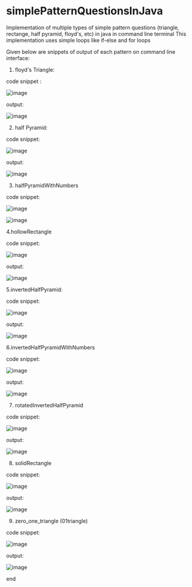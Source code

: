 # simplePatternQuestionsInJava
Implementation of multiple types of simple pattern questions (triangle, rectange, half pyramid, floyd's, etc) in java in command line terminal
This implementation uses simple loops like if-else and for loops

Given below are snippets of output of each pattern on command line interface:

1. floyd's Triangle:

code snippet :

![image](https://github.com/raghav20232023/simplePatternQuestionsInJava/assets/153320363/c6052991-f6b9-4cd1-a130-39445bbec623)

output:

![image](https://github.com/raghav20232023/simplePatternQuestionsInJava/assets/153320363/685757d9-4e4b-441a-89fc-f4aaa3a92617)

2. half Pyramid:

code snippet:

![image](https://github.com/raghav20232023/simplePatternQuestionsInJava/assets/153320363/f77aa932-cdcc-4c1b-8d8d-70ee8ac10a53)

output:

![image](https://github.com/raghav20232023/simplePatternQuestionsInJava/assets/153320363/43e72c31-da82-4624-87fb-1f9d7b610a14)

3. halfPyramidWithNumbers

code snippet:

![image](https://github.com/raghav20232023/simplePatternQuestionsInJava/assets/153320363/165ac400-51b7-45e7-bd88-8c7c0ba30e58)

![image](https://github.com/raghav20232023/simplePatternQuestionsInJava/assets/153320363/11de86d8-179a-4f54-9278-fb427eddc4ad)

4.hollowRectangle

code snippet:

![image](https://github.com/raghav20232023/simplePatternQuestionsInJava/assets/153320363/0708f8bb-28d2-4e0e-9a57-15a13954a157)

output:

![image](https://github.com/raghav20232023/simplePatternQuestionsInJava/assets/153320363/88a261ca-11b6-4df4-b165-6e3e98e3cb05)

5.invertedHalfPyramid:

code snippet:

![image](https://github.com/raghav20232023/simplePatternQuestionsInJava/assets/153320363/6db6eac4-ec87-432b-8897-7d857b5b9349)

output:

![image](https://github.com/raghav20232023/simplePatternQuestionsInJava/assets/153320363/bce14743-d236-47a7-8901-d62abc625e79)

6.invertedHalfPyramidWithNumbers

code snippet:

![image](https://github.com/raghav20232023/simplePatternQuestionsInJava/assets/153320363/7feb459f-2e46-49bd-bcd9-bfef0802db92)

output:

![image](https://github.com/raghav20232023/simplePatternQuestionsInJava/assets/153320363/2083c938-708a-444f-9258-bc7c9686fb7f)

7. rotatedInvertedHalfPyramid

code snippet:

![image](https://github.com/raghav20232023/simplePatternQuestionsInJava/assets/153320363/6ff5ade5-4cb7-4585-bb46-97cfb4fe94ba)

output:

![image](https://github.com/raghav20232023/simplePatternQuestionsInJava/assets/153320363/f8a2d3a6-439f-43cf-93b8-3234fdc467b3)

8. solidRectangle

code snippet:

![image](https://github.com/raghav20232023/simplePatternQuestionsInJava/assets/153320363/1349d387-12cd-43a5-b91e-eda534a8cf09)

output:

![image](https://github.com/raghav20232023/simplePatternQuestionsInJava/assets/153320363/0ff14d74-bfc9-4c64-ba65-d9aa1077b8c1)

9. zero_one_triangle (01triangle)

code snippet:

![image](https://github.com/raghav20232023/simplePatternQuestionsInJava/assets/153320363/8e7e65ad-cca9-4a76-8fe8-2e9b70cab116)

output:

![image](https://github.com/raghav20232023/simplePatternQuestionsInJava/assets/153320363/e4f6ed89-4add-41df-97d9-2b304bac486c)

end














   

